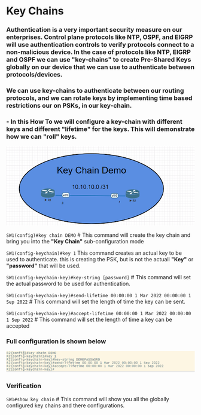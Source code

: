 # Key Chains

### Authentication is a very important security measure on our enterprises. Control plane protocols like NTP, OSPF, and EIGRP will use authentication controls to verify protocols connect to a non-malicious device. In the case of protocols like NTP, EIGRP and OSPF we can use "key-chains" to create Pre-Shared Keys globally on our device that we can use to authenticate between protocols/devices.

### We can use key-chains to authenticate between our routing protocols, and we can rotate keys by implementing time based restrictions our on PSKs, in our key-chain.

### - In this How To we will configure a key-chain with different keys and different **"lifetime"** for the keys. This will demonstrate how we can **"roll"** keys.

![](/Key%20Chains/key_chain_network_diagrams.png)

`SW1(config)#key chain DEMO` # This command will create the key chain and bring you into the **"Key Chain"** sub-configuration mode

`SW1(config-keychain)#key 1` This command creates an actual key to be used to authenticate. this is creating the PSK, but is not the actuall **"Key"** or **"password"** that will be used.

`SW1(config-keychain-key)#key-string [password]` # This command will set the actual password to be used for authentication.

`SW1(config-keychain-key)#send-lifetime 00:00:00 1 Mar 2022 00:00:00 1 Sep 2022` # This command will set the length of time the key can be sent.

`SW1(config-keychain-key)#accept-lifetime 00:00:00 1 Mar 2022 00:00:00 1 Sep 2022` # This command will set the length of time a key can be accepted

### Full configuration is shown below

![](/Key%20Chains/key_chain_config.png)

### Verification

`SW1#show key chain` # This command will show you all the globally configured key chains and there configurations.